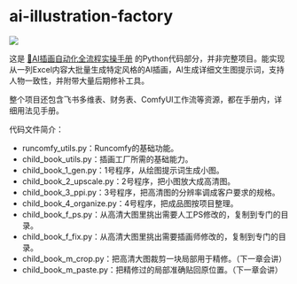 # ai-illustration-factory

![](https://victor42.work/assets/images/%E8%87%AA%E5%8A%A8%E5%8C%96AI%E6%8F%92%E7%94%BB%E7%94%9F%E6%88%90%E7%B3%BB%E7%BB%9F.webp)

这是 [🎨AI插画自动化全流程实操手册](https://qvokpfxqsh.feishu.cn/wiki/KJMgwMn0wiXeiqkFvHHcHFxAn8B) 的Python代码部分，并非完整项目。能实现从一列Excel内容大批量生成特定风格的AI插画，AI生成详细文生图提示词，支持人物一致性，并附带大量后期修补工具。

整个项目还包含飞书多维表、财务表、ComfyUI工作流等资源，都在手册内，详细用法见手册。

代码文件简介：

- runcomfy_utils.py：Runcomfy的基础功能。
- child_book_utils.py：插画工厂所需的基础能力。
- child_book_1_gen.py：1号程序，从绘图提示词生成小图。
- child_book_2_upscale.py：2号程序，把小图放大成高清图。
- child_book_3_ppi.py：3号程序，把高清图的分辨率调成客户要求的规格。
- child_book_4_organize.py：4号程序，把成品图按项目整理。
- child_book_f_ps.py：从高清大图里挑出需要人工PS修改的，复制到专门的目录。
- child_book_f_fix.py：从高清大图里挑出需要插画师修改的，复制到专门的目录。
- child_book_m_crop.py：把高清大图裁剪一块局部用于精修。（下一章会讲）
- child_book_m_paste.py：把精修过的局部准确贴回原位置。（下一章会讲）